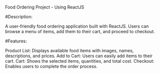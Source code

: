 Food Ordering Project - Using ReactJS

#Description:

A user-friendly food ordering application built with ReactJS. Users can browse a menu of items, add them to their cart, and proceed to checkout.

#Features:

Product List: Displays available food items with images, names, descriptions, and prices.
Add to Cart: Users can easily add items to their cart.
Cart: Shows the selected items, quantities, and total cost.
Checkout: Enables users to complete the order process.
